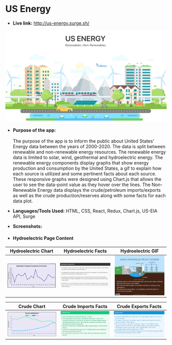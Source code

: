 # US Energy 

* **Live link:**
http://us-energy.surge.sh/

![](https://github.com/yqureishy/US-Energy/blob/master/screenshots/Home_Page.png?raw=true)



* **Purpose of the app:** <br/><br/>
The purpose of the app is to inform the public about United States' Energy data between the years of 2000-2020. The data is split between renewable and non-renewable energy resources. The renewable energy data is limited to solar, wind, geothermal and hydroelectric energy. The renewable energy components display graphs that show energy production and consumption by the United States, a gif to explain how each source is utilized and some pertinent facts about each source. These responsive graphs were designed using Chart.js that allows the user to see the data-point value as they hover over the lines.  The Non-Renewable Energy data displays the crude/petroleum imports/exports as well as the crude production/reserves along with some facts for each data plot.

* **Languages/Tools Used:**
 HTML, CSS, React, Redux, Chart.js, US-EIA API, Surge
 
 * **Screenshots:**
 
 - #### Hydroelectric Page Content


Hydroelectric Chart         |  Hydroelectric Facts   |  Hydroelectric GIF
:-------------------------:|:-------------------------:|:-------------------------:
![](https://github.com/yqureishy/US-Energy/blob/master/screenshots/Hydroelectric_chart.png?raw=true)  |  ![](https://github.com/yqureishy/US-Energy/blob/master/screenshots/hydroelectric_facts.png?raw=true)  |  ![](https://github.com/yqureishy/US-Energy/blob/master/src/Images/hydroelectric.gif?raw=true)

Crude Chart  |  Crude Imports Facts   |  Crude Exports Facts
:-------------------------:|:-------------------------:|:-------------------------:
![](https://github.com/yqureishy/US-Energy/blob/master/screenshots/imports_exports_chart.png?raw=true)  |  ![](https://github.com/yqureishy/US-Energy/blob/master/screenshots/imports_facts.png?raw=true)  |  ![](https://github.com/yqureishy/US-Energy/blob/master/screenshots/exports_facts.png?raw=true)

